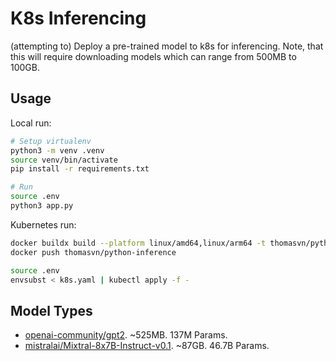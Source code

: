 # K8s Inferencing

(attempting to) Deploy a pre-trained model to k8s for inferencing. Note, that this will require downloading models which can range from 500MB to 100GB.

## Usage

Local run:

```sh
# Setup virtualenv
python3 -m venv .venv
source venv/bin/activate
pip install -r requirements.txt

# Run
source .env
python3 app.py
```

Kubernetes run:

```sh
docker buildx build --platform linux/amd64,linux/arm64 -t thomasvn/python-inference . --push
docker push thomasvn/python-inference

source .env
envsubst < k8s.yaml | kubectl apply -f -
```

## Model Types

- [openai-community/gpt2](https://huggingface.co/openai-community/gpt2). ~525MB. 137M Params.
- [mistralai/Mixtral-8x7B-Instruct-v0.1](https://huggingface.co/mistralai/Mixtral-8x7B-Instruct-v0.1). ~87GB. 46.7B Params.

<!--
https://huggingface.co/
https://huggingface.co/docs/transformers/quicktour
https://huggingface.co/mistralai/Mixtral-8x7B-Instruct-v0.1
-->

<!-- 
Small/lightweight models:
- https://huggingface.co/openai-community/gpt2
- https://huggingface.co/distilbert/distilgpt2/tree/main
- https://huggingface.co/distilbert/distilbert-base-uncased
- https://huggingface.co/microsoft/Phi-3-mini-4k-instruct
-->

<!--
aws ec2 describe-volumes --volume-ids <volume-id>
aws ec2 detach-volume --volume-id <volume-id>
-->

<!-- TODO:

~ faster iterations ~

- Force GPT2 to actually use the GPU? I want to be able to measure GPU usage here.
  - https://huggingface.co/docs/transformers/main/en/model_doc/gpt2
- Use the `pipeline()` API and specify a GPU device to run on. "Hardware accelerator e.g. GPU is available in the environment, but no `device` argument is passed to the `Pipeline` object. Model will be on CPU."
- More investigation on what is `.to("cuda")`
- Run the model with lower precision so it doesn't max out node usage?
- Makefile?
- https://hub.docker.com/r/pytorch/pytorch
- https://matt.sh/python-project-structure-2024
- GH Actions Docker Build Cache?
      - name: Cache Docker layers
        uses: actions/cache@v3
        with:
          path: /tmp/.buildx-cache
          key: ${{ runner.os }}-buildx-${{ github.sha }}
          restore-keys: |
            ${{ runner.os }}-buildx-
- GH Actions speed up multiarch build?
-->

<!-- DONE: (most recent to least recent)
- Use Github Actions to build & push docker image
- Switch to GPT2 for faster iterations
- Dockerfile
- k8s manifest
-->
